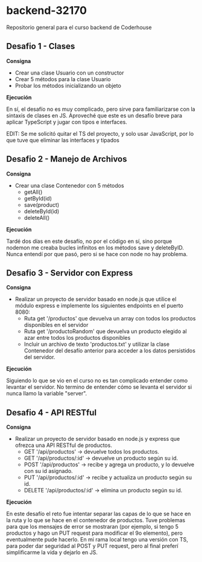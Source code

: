 # backend-32170

Repositorio general para el curso backend de Coderhouse

## Desafio 1 - Clases

**Consigna**

-   Crear una clase Usuario con un constructor
-   Crear 5 métodos para la clase Usuario
-   Probar los métodos inicializando un objeto

**Ejecución**

En sí, el desafío no es muy complicado, pero sirve para familiarizarse con la sintaxis de clases en JS. Aproveché que este es un desafío breve para aplicar TypeScript y jugar con tipos e interfaces.

EDIT: Se me solicitó quitar el TS del proyecto, y solo usar JavaScript, por lo que tuve que eliminar las interfaces y tipados

## Desafio 2 - Manejo de Archivos

**Consigna**

-   Crear una clase Contenedor con 5 métodos
    -   getAll()
    -   getById(id)
    -   save(product)
    -   deleteById(id)
    -   deleteAll()

**Ejecución**

Tardé dos días en este desafío, no por el código en sí, sino porque nodemon me creaba bucles infinitos en los métodos save y deleteByID. Nunca entendí por que pasó, pero si se hace con node no hay problema. 

## Desafio 3 - Servidor con Express

**Consigna**

-   Realizar un proyecto de servidor basado en node.js que utilice el módulo express e implemente los siguientes endpoints en el puerto 8080:
    -   Ruta get '/productos' que devuelva un array con todos los productos disponibles en el servidor
    -   Ruta get '/productoRandom' que devuelva un producto elegido al azar entre todos los productos disponibles
    -   Incluir un archivo de texto 'productos.txt' y utilizar la clase Contenedor del desafío anterior para acceder a los
      datos persistidos del servidor.


**Ejecución**

Siguiendo lo que se vio en el curso no es tan complicado entender como levantar el servidor. No termino de entender cómo se levanta el servidor si nunca llamo la variable "server".


## Desafio 4 - API RESTful

**Consigna**

-   Realizar un proyecto de servidor basado en node.js y express que ofrezca una API RESTful de productos.
    -   GET '/api/productos' -> devuelve todos los productos.
    -   GET '/api/productos/:id' -> devuelve un producto según su id.
    -   POST '/api/productos' -> recibe y agrega un producto, y lo devuelve con su id asignado.
    -   PUT '/api/productos/:id' -> recibe y actualiza un producto según su id.
    -   DELETE '/api/productos/:id' -> elimina un producto según su id.


**Ejecución**

En este desafío el reto fue intentar separar las capas de lo que se hace en la ruta y lo que se hace en el contenedor de productos. Tuve problemas para que los mensajes de error se mostraran (por ejemplo, si tengo 5 productos y hago un PUT request para modificar el 9o elemento), pero eventualmente pude hacerlo.
En mi rama local tengo una versión con TS, para poder dar seguridad al POST y PUT request, pero al final preferí simplificarme la vida y dejarlo en JS.
